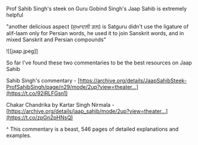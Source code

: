 Prof Sahib Singh's steek on Guru Gobind Singh's Jaap Sahib is extremely helpful 

"another delicious aspect (ਸੁਆਦਲੀ ਗਲ) is Satguru didn't use the ligature of alif-laam only for Persian words, he used it to join Sanskrit words, and in mixed Sanskrit and Persian compounds"

![[jaap.jpeg]]

So far I've found these two commentaries to be the best resources on Jaap Sahib 

Sahib Singh's commentary - [https://archive.org/details/JaapSahibSteek-ProfSahibSingh/page/n29/mode/2up?view=theater…](https://t.co/92iRLFGsn1) 

Chakar Chandrika by Kartar Singh Nirmala - [https://archive.org/details/jaap_sahib/mode/2up?view=theater…](https://t.co/zpGn2pHNsQ) 

^ This commentary is a beast, 546 pages of detailed explanations and examples.
